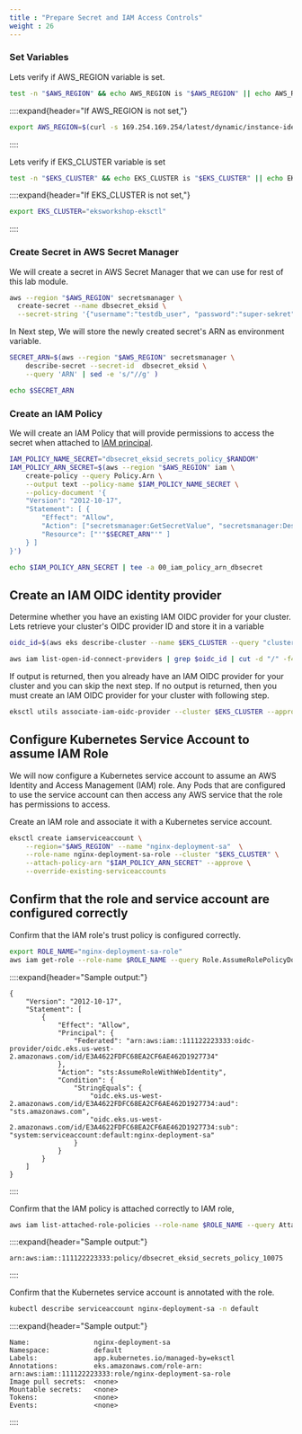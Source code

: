 ```yaml
---
title : "Prepare Secret and IAM Access Controls"
weight : 26
---
```


### **Set Variables**

Lets verify if AWS_REGION variable is set.

```bash
test -n "$AWS_REGION" && echo AWS_REGION is "$AWS_REGION" || echo AWS_REGION is not set
```

::::expand{header="If AWS_REGION is not set,"}

```bash
export AWS_REGION=$(curl -s 169.254.169.254/latest/dynamic/instance-identity/document | jq -r '.region')
```

::::

Lets verify if EKS_CLUSTER variable is set

```bash
test -n "$EKS_CLUSTER" && echo EKS_CLUSTER is "$EKS_CLUSTER" || echo EKS_CLUSTER is not set
```

::::expand{header="If EKS_CLUSTER is not set,"}

```bash
export EKS_CLUSTER="eksworkshop-eksctl"
```

::::

### **Create Secret in AWS Secret Manager**

We will create a secret in AWS Secret Manager that we can use for rest of this lab module.

```bash
aws --region "$AWS_REGION" secretsmanager \
  create-secret --name dbsecret_eksid \
  --secret-string '{"username":"testdb_user", "password":"super-sekret"}'
```

In Next step, We will store the newly created secret's ARN as environment variable.

```bash
SECRET_ARN=$(aws --region "$AWS_REGION" secretsmanager \
    describe-secret --secret-id  dbsecret_eksid \
    --query 'ARN' | sed -e 's/"//g' )

echo $SECRET_ARN
```

### **Create an IAM Policy**

We will create an IAM Policy that will provide permissions to access the secret when attached to [IAM principal](https://docs.aws.amazon.com/IAM/latest/UserGuide/intro-structure.html#intro-structure-principal).

```bash
IAM_POLICY_NAME_SECRET="dbsecret_eksid_secrets_policy_$RANDOM"
IAM_POLICY_ARN_SECRET=$(aws --region "$AWS_REGION" iam \
	create-policy --query Policy.Arn \
    --output text --policy-name $IAM_POLICY_NAME_SECRET \
    --policy-document '{
    "Version": "2012-10-17",
    "Statement": [ {
        "Effect": "Allow",
        "Action": ["secretsmanager:GetSecretValue", "secretsmanager:DescribeSecret"],
        "Resource": ["'"$SECRET_ARN"'" ]
    } ]
}')

echo $IAM_POLICY_ARN_SECRET | tee -a 00_iam_policy_arn_dbsecret
```

## **Create an IAM OIDC identity provider**

Determine whether you have an existing IAM OIDC provider for your cluster. Lets retrieve your cluster's OIDC provider ID and store it in a variable

```bash
oidc_id=$(aws eks describe-cluster --name $EKS_CLUSTER --query "cluster.identity.oidc.issuer" --output text | cut -d '/' -f 5)

aws iam list-open-id-connect-providers | grep $oidc_id | cut -d "/" -f4
```

If output is returned, then you already have an IAM OIDC provider for your cluster and you can skip the next step. If no output is returned, then you must create an IAM OIDC provider for your cluster with following step.

```bash
eksctl utils associate-iam-oidc-provider --cluster $EKS_CLUSTER --approve
```

## **Configure Kubernetes Service Account to assume IAM Role**

We will now configure a Kubernetes service account to assume an AWS Identity and Access Management (IAM) role. Any Pods that are configured to use the service account can then access any AWS service that the role has permissions to access.

Create an IAM role and associate it with a Kubernetes service account.

```bash
eksctl create iamserviceaccount \
    --region="$AWS_REGION" --name "nginx-deployment-sa"  \
    --role-name nginx-deployment-sa-role --cluster "$EKS_CLUSTER" \
    --attach-policy-arn "$IAM_POLICY_ARN_SECRET" --approve \
    --override-existing-serviceaccounts
```

## **Confirm that the role and service account are configured correctly**

Confirm that the IAM role's trust policy is configured correctly.

```bash
export ROLE_NAME="nginx-deployment-sa-role"
aws iam get-role --role-name $ROLE_NAME --query Role.AssumeRolePolicyDocument
```

::::expand{header="Sample output:"}

```text
{
    "Version": "2012-10-17",
    "Statement": [
        {
            "Effect": "Allow",
            "Principal": {
                "Federated": "arn:aws:iam::111122223333:oidc-provider/oidc.eks.us-west-2.amazonaws.com/id/E3A4622FDFC68EA2CF6AE462D1927734"
            },
            "Action": "sts:AssumeRoleWithWebIdentity",
            "Condition": {
                "StringEquals": {
                    "oidc.eks.us-west-2.amazonaws.com/id/E3A4622FDFC68EA2CF6AE462D1927734:aud": "sts.amazonaws.com",
                    "oidc.eks.us-west-2.amazonaws.com/id/E3A4622FDFC68EA2CF6AE462D1927734:sub": "system:serviceaccount:default:nginx-deployment-sa"
                }
            }
        }
    ]
}
```

::::

Confirm that the IAM policy is attached correctly to IAM role,

```bash
aws iam list-attached-role-policies --role-name $ROLE_NAME --query AttachedPolicies[].PolicyArn --output text
```

::::expand{header="Sample output:"}

```text
arn:aws:iam::111122223333:policy/dbsecret_eksid_secrets_policy_10075
```

::::

Confirm that the Kubernetes service account is annotated with the role.

```bash
kubectl describe serviceaccount nginx-deployment-sa -n default

```

::::expand{header="Sample output:"}

```text
Name:                nginx-deployment-sa
Namespace:           default
Labels:              app.kubernetes.io/managed-by=eksctl
Annotations:         eks.amazonaws.com/role-arn: arn:aws:iam::111122223333:role/nginx-deployment-sa-role
Image pull secrets:  <none>
Mountable secrets:   <none>
Tokens:              <none>
Events:              <none>
```

::::
